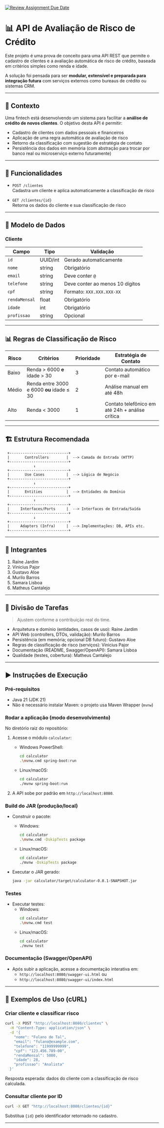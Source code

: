 [![Review Assignment Due Date](https://classroom.github.com/assets/deadline-readme-button-22041afd0340ce965d47ae6ef1cefeee28c7c493a6346c4f15d667ab976d596c.svg)](https://classroom.github.com/a/agYdFiud)
# 📊 API de Avaliação de Risco de Crédito

Este projeto é uma prova de conceito para uma API REST que permite o cadastro de clientes e a avaliação automática de risco de crédito, baseada em critérios simples como renda e idade.

A solução foi pensada para ser **modular, extensível e preparada para integração futura** com serviços externos como bureaus de crédito ou sistemas CRM.

---

## 🧠 Contexto

Uma fintech está desenvolvendo um sistema para facilitar a **análise de crédito de novos clientes**. O objetivo desta API é permitir:

- Cadastro de clientes com dados pessoais e financeiros
- Aplicação de uma regra automática de avaliação de risco
- Retorno da classificação com sugestão de estratégia de contato
- Persistência dos dados em memória (com abstração para trocar por banco real ou microserviço externo futuramente)

---

## 🚀 Funcionalidades

- `POST /clientes`  
  Cadastra um cliente e aplica automaticamente a classificação de risco

- `GET /clientes/{id}`  
  Retorna os dados do cliente e sua classificação de risco

---

## 🧾 Modelo de Dados

### Cliente
| Campo         | Tipo      | Validação                            |
|---------------|-----------|--------------------------------------|
| `id`          | UUID/int  | Gerado automaticamente               |
| `nome`        | string    | Obrigatório                          |
| `email`       | string    | Deve conter `@`                      |
| `telefone`    | string    | Deve conter ao menos 10 dígitos      |
| `cpf`         | string    | Formato: `XXX.XXX.XXX-XX`            |
| `rendaMensal` | float     | Obrigatório                          |
| `idade`       | int       | Obrigatório                          |
| `profissao`   | string    | Opcional                             |

---

## 📊 Regras de Classificação de Risco

| Risco   | Critérios                                 | Prioridade | Estratégia de Contato                          |
|---------|--------------------------------------------|------------|------------------------------------------------|
| Baixo   | Renda > 6000 **e** idade > 30              | 3          | Contato automático por e-mail                  |
| Médio   | Renda entre 3000 e 6000 **ou** idade ≤ 30  | 2          | Análise manual em até 48h                      |
| Alto    | Renda < 3000                               | 1          | Contato telefônico em até 24h + análise crítica|

---

## 🏗 Estrutura Recomendada

     +---------------------------+
     |       Controllers        |  --> Camada de Entrada (HTTP)
     +---------------------------+
                 ↓
     +---------------------------+
     |       Use Cases          |  --> Lógica de Negócio
     +---------------------------+
                 ↓
     +---------------------------+
     |       Entities           |  --> Entidades do Domínio
     +---------------------------+
                 ↑
     +---------------------------+
     |     Interfaces/Ports     |  --> Interfaces de Entrada/Saída
     +---------------------------+
                 ↓
     +---------------------------+
     |     Adapters (Infra)     |  --> Implementações: DB, APIs etc.
     +---------------------------+

---

## 👥 Integrantes

1. Raíne Jardim
2. Vinicius Pajor
3. Gustavo Aloe
4. Murilo Barros
5. Samara Lisboa
6. Matheus Cantalejo

---

## 🧩 Divisão de Tarefas

> Ajustem conforme a contribuição real do time.

- Arquitetura e domínio (entidades, casos de uso): Raíne Jardim
- API Web (controllers, DTOs, validação): Murilo Barros
- Persistência (em memória; opcional DB futuro): Gustavo Aloe
- Regras de classificação de risco (serviços): Vinicius Pajor
- Documentação (README, Swagger/OpenAPI): Samara Lisboa
- Qualidade (testes, cobertura): Matheus Cantalejo 

---

## ▶️ Instruções de Execução

### Pré-requisitos

- Java 21 (JDK 21)
- Não é necessário instalar Maven: o projeto usa Maven Wrapper (`mvnw`)

### Rodar a aplicação (modo desenvolvimento)

No diretório raiz do repositório:

1. Acesse o módulo `calculator`:
   - Windows PowerShell:
     ```bash
     cd calculator
     .\mvnw.cmd spring-boot:run
     ```
   - Linux/macOS:
     ```bash
     cd calculator
     ./mvnw spring-boot:run
     ```

2. A API sobe por padrão em `http://localhost:8080`.

### Build do JAR (produção/local)

- Construir o pacote:
  - Windows:
    ```bash
    cd calculator
    .\mvnw.cmd -DskipTests package
    ```
  - Linux/macOS:
    ```bash
    cd calculator
    ./mvnw -DskipTests package
    ```

- Executar o JAR gerado:
  ```bash
  java -jar calculator/target/calculator-0.0.1-SNAPSHOT.jar
  ```

### Testes

- Executar testes:
  - Windows:
    ```bash
    cd calculator
    .\mvnw.cmd test
    ```
  - Linux/macOS:
    ```bash
    cd calculator
    ./mvnw test
    ```

### Documentação (Swagger/OpenAPI)

- Após subir a aplicação, acesse a documentação interativa em:
  - `http://localhost:8080/swagger-ui.html` ou
  - `http://localhost:8080/swagger-ui/index.html`

---

## 🔌 Exemplos de Uso (cURL)

### Criar cliente e classificar risco

```bash
curl -X POST "http://localhost:8080/clientes" \
  -H "Content-Type: application/json" \
  -d '{
    "nome": "Fulano de Tal",
    "email": "fulano@example.com",
    "telefone": "11999999999",
    "cpf": "123.456.789-00",
    "rendaMensal": 5000,
    "idade": 28,
    "profissao": "Analista"
  }'
```

Resposta esperada: dados do cliente com a classificação de risco calculada.

### Consultar cliente por ID

```bash
curl -X GET "http://localhost:8080/clientes/{id}"
```

Substitua `{id}` pelo identificador retornado no cadastro.

---